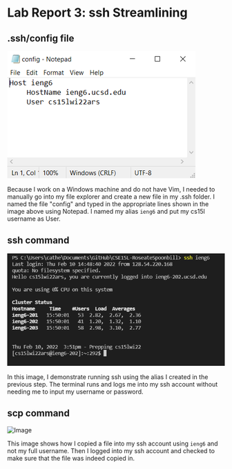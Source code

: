 # **Lab Report 3: ssh Streamlining**

## .ssh/config file
![Image](photos/ssh_config.PNG)
<br />

Because I work on a Windows machine and do not have Vim, I needed to manually go into my file explorer and create a new file in my .ssh folder. I named the file "config" and typed in the appropriate lines shown in the image above using Notepad. I named my alias `ieng6` and put my cs15l username as User.
<br />

## ssh command
![Image](photos/run_ssh_ieng6.PNG)
<br />

In this image, I demonstrate running ssh using the alias I created in the previous step. The terminal runs and logs me into my ssh account without needing me to input my username or password.
<br />

## scp command
![Image](scp_using_ieng6.PNG)
<br />

This image shows how I copied a file into my ssh account using `ieng6` and not my full username. Then I logged into my ssh account and checked to make sure that the file was indeed copied in.